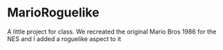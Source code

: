 # MarioRoguelike
A little project for class. We recreated the original Mario Bros 1986 for the NES and I added a roguelike aspect to it
